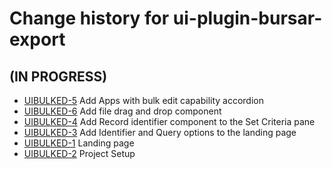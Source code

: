 # Change history for ui-plugin-bursar-export

## (IN PROGRESS)

* [UIBULKED-5](https://issues.folio.org/browse/UIBULKED-5) Add Apps with bulk edit capability accordion
* [UIBULKED-6](https://issues.folio.org/browse/UIBULKED-6) Add file drag and drop component
* [UIBULKED-4](https://issues.folio.org/browse/UIBULKED-4) Add Record identifier component to the Set Criteria pane
* [UIBULKED-3](https://issues.folio.org/browse/UIBULKED-3) Add Identifier and Query options to the landing page
* [UIBULKED-1](https://issues.folio.org/browse/UIBULKED-1) Landing page
* [UIBULKED-2](https://issues.folio.org/browse/UIBULKED-2) Project Setup